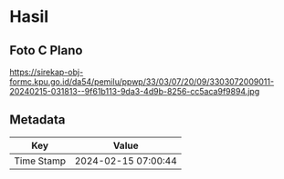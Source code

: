 # Hasil

## Foto C Plano

https://sirekap-obj-formc.kpu.go.id/da54/pemilu/ppwp/33/03/07/20/09/3303072009011-20240215-031813--9f61b113-9da3-4d9b-8256-cc5aca9f9894.jpg


## Metadata

| Key        | Value               |
| ---------- | ------------------- |
| Time Stamp | 2024-02-15 07:00:44 |



